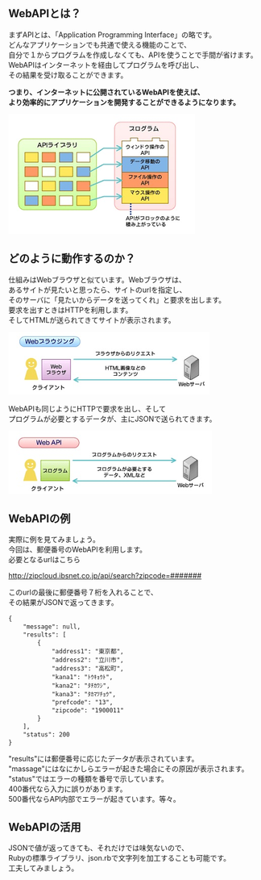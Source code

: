 ## WebAPIとは？  

まずAPIとは、「Application Programming Interface」の略です。  
どんなアプリケーションでも共通で使える機能のことで、  
自分で１からプログラムを作成しなくても、APIを使うことで手間が省けます。  
WebAPIはインターネットを経由してプログラムを呼び出し、  
その結果を受け取ることができます。  
  
**つまり、インターネットに公開されているWebAPIを使えば、**  
**より効率的にアプリケーションを開発することができるようになります。**  

![WebAPIとは](https://github.com/tamken999/worksample2/blob/master/APIとは.jpg)  
  
  
## どのように動作するのか？  
  
仕組みはWebブラウザと似ています。Webブラウザは、  
あるサイトが見たいと思ったら、サイトのurlを指定し、  
そのサーバに「見たいからデータを送ってくれ」と要求を出します。  
要求を出すときはHTTPを利用します。  
そしてHTMLが送られてきてサイトが表示されます。  

![Webブラウザ](https://github.com/tamken999/worksample2/blob/master/webブラウザ.jpg)  

WebAPIも同じようにHTTPで要求を出し、そして  
プログラムが必要とするデータが、主にJSONで送られてきます。  
  
![WebAPI](https://github.com/tamken999/worksample2/blob/master/WebAPI.jpg)  
  
  
## WebAPIの例  

実際に例を見てみましょう。  
今回は、郵便番号のWebAPIを利用します。  
必要となるurlはこちら  
  
http://zipcloud.ibsnet.co.jp/api/search?zipcode=#######  
  
このurlの最後に郵便番号７桁を入れることで、  
その結果がJSONで返ってきます。  

    {
    	"message": null,
    	"results": [
    		{
    			"address1": "東京都",
    			"address2": "立川市",
    			"address3": "高松町",
    			"kana1": "ﾄｳｷｮｳﾄ",
    			"kana2": "ﾀﾁｶﾜｼ",
    			"kana3": "ﾀｶﾏﾂﾁｮｳ",
    			"prefcode": "13",
    			"zipcode": "1900011"
    		}
    	],
    	"status": 200
    }  
    
"results"には郵便番号に応じたデータが表示されています。  
"massage"にはなにかしらエラーが起きた場合にその原因が表示されます。  
"status"ではエラーの種類を番号で示しています。  
  400番代なら入力に誤りがあります。  
  500番代ならAPI内部でエラーが起きています。等々。  
  
  
## WebAPIの活用  
  
JSONで値が返ってきても、それだけでは味気ないので、  
Rubyの標準ライブラリ、json.rbで文字列を加工することも可能です。  
工夫してみましょう。